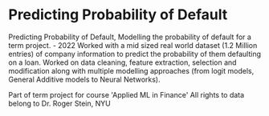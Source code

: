 # Predicting Probability of Default

Predicting Probability of Default, Modelling the probability of default for a term project. - 2022
Worked with a mid sized real world dataset (1.2 Million entries) of company information to predict the probability of them defaulting on a loan.
Worked on data cleaning, feature extraction, selection and modification along with multiple modelling approaches (from logit models, General Additive models to Neural Networks).

Part of term project for course 'Applied ML in Finance'
All rights to data belong to Dr. Roger Stein, NYU
